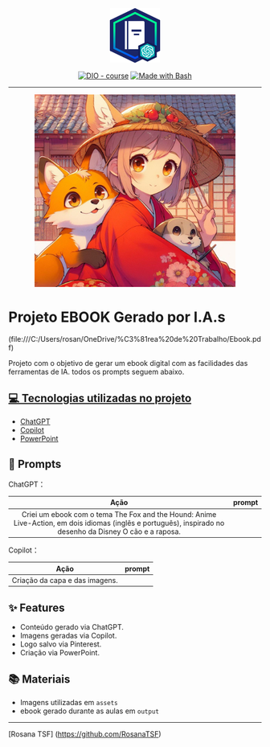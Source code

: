 <p align="center">
    <img width="100" src=".github/assets/logo.jpg">
</p>


<p align="center">
<a href="https://dio.me/"><img src="https://img.shields.io/badge/DIO-Course-28DA77?logo=youtube" alt="DIO - course"></a>
<a href="https://www.gnu.org/software/bash/" title="Go to Bash homepage"><img src="https://img.shields.io/badge/Prompt-Project-blue?logo=gnu-bash&amp;logoColor=white" alt="Made with Bash"></a></p>

-------


<p align="center">
<img 
    src="./assets/capa.jpg"
    width="400"  
/>
</p>

# Projeto EBOOK Gerado por I.A.s

(file:///C:/Users/rosan/OneDrive/%C3%81rea%20de%20Trabalho/Ebook.pdf)

Projeto com o objetivo de gerar um ebook digital com as facilidades das ferramentas de IA. todos os prompts
seguem abaixo.

<a href="file:///C:/Users/rosan/OneDrive/%C3%81rea%20de%20Trabalho/Ebook.pdf"> 

## 💻 Tecnologias utilizadas no projeto

- [ChatGPT](https://chat.openai.com/) 
- [Copilot](https://www.microsoft.com/app/)
- [PowerPoint](https://www.microsoft.com/en/microsoft-365/powerpoint)

## 🧠 Prompts


ChatGPT：

|   Ação   | prompt                                                                                                                                                                                                                                                                         |
| :------: | ------------------------------------------------------------------------------------------------------------------------------------------------------------------------------------------------------------------------------------------------------------------------------ |
Criei um ebook com o tema The Fox and the Hound: Anime Live-Action, em dois idiomas (inglês e português), inspirado no desenho da Disney O cão e a raposa.                                               |

Copilot：

|  Ação  | prompt                                                                                 |
| :----: | -------------------------------------------------------------------------------------- |
| Criação da capa e das imagens. |

## ✨ Features

- Conteúdo gerado via ChatGPT.
- Imagens geradas via Copilot.
- Logo salvo via Pinterest.
- Criação via PowerPoint. 

## 📚 Materiais

- Imagens utilizadas em `assets`
- ebook gerado durante as aulas em `output`

---
[Rosana TSF] (https://github.com/RosanaTSF)
